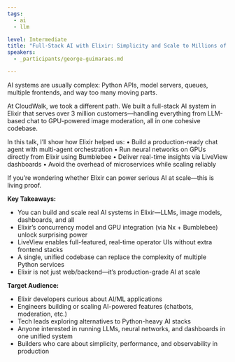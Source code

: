 ```yaml
---
tags: 
  - ai
  - llm

level: Intermediate
title: "Full-Stack AI with Elixir: Simplicity and Scale to Millions of Customers"
speakers: 
  - _participants/george-guimaraes.md

---
```

AI systems are usually complex: Python APIs, model servers, queues, multiple frontends, and way too many moving parts.

At CloudWalk, we took a different path. We built a full-stack AI system in Elixir that serves over 3 million customers—handling everything from LLM-based chat to GPU-powered image moderation, all in one cohesive codebase.

In this talk, I’ll show how Elixir helped us:
	•	Build a production-ready chat agent with multi-agent orchestration
	•	Run neural networks on GPUs directly from Elixir using Bumblebee
	•	Deliver real-time insights via LiveView dashboards
	•	Avoid the overhead of microservices while scaling reliably

If you’re wondering whether Elixir can power serious AI at scale—this is living proof.

**Key Takeaways:**

- You can build and scale real AI systems in Elixir—LLMs, image models, dashboards, and all
- Elixir’s concurrency model and GPU integration (via Nx + Bumblebee) unlock surprising power
- LiveView enables full-featured, real-time operator UIs without extra frontend stacks
- A single, unified codebase can replace the complexity of multiple Python services
- Elixir is not just web/backend—it’s production-grade AI at scale

**Target Audience:**

- Elixir developers curious about AI/ML applications
- Engineers building or scaling AI-powered features (chatbots, moderation, etc.)
- Tech leads exploring alternatives to Python-heavy AI stacks
- Anyone interested in running LLMs, neural networks, and dashboards in one unified system
- Builders who care about simplicity, performance, and observability in production
